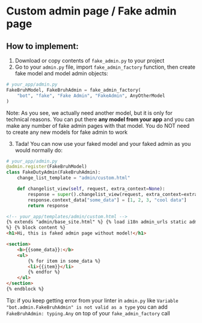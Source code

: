 # Custom admin page / Fake admin page

## How to implement:

1. Download or copy contents of `fake_admin.py` to your project
2. Go to your `admin.py` file, import `fake_admin_factory` function, then create fake model and model admin objects:

```python
# your_app/admin.py
FakeBruhModel, FakeBruhAdmin = fake_admin_factory(
    "bot", "fake", "Fake Admin", "FakeAdmin", AnyOtherModel
)
```

Note: As you see, we actually need another model, but it is only for technical reasons. You can put there **any model from your app** and you can make any number of fake admin pages with that model. You do NOT need to create any new models for fake admin to work

3. Tada! You can now use your faked model and your faked admin as you would normally do:

```python
# your_app/admin.py
@admin.register(FakeBruhModel)
class FakeDutyAdmin(FakeBruhAdmin):
    change_list_template = "admin/custom.html"

    def changelist_view(self, request, extra_context=None):
        response = super().changelist_view(request, extra_context=extra_context)
        response.context_data["some_data"] = [1, 2, 3, "cool data"]
        return response
```

```html
<!-- your_app/templates/admin/custom.html -->
{% extends "admin/base_site.html" %} {% load i18n admin_urls static admin_list
%} {% block content %}
<h1>Hi, this is faked admin page without model!</h1>

<section>
    <b>{{some_data}}:</b>
    <ul>
        {% for item in some_data %}
        <li>{{item}}</li>
        {% endfor %}
    </ul>
</section>
{% endblock %}
```

Tip: if you keep getting error from your linter in `admin.py` like `Variable "bot.admin.FakeBruhAdmin" is not valid as a type` you can add `FakeBruhAdmin: typing.Any` on top of your `fake_admin_factory` call
